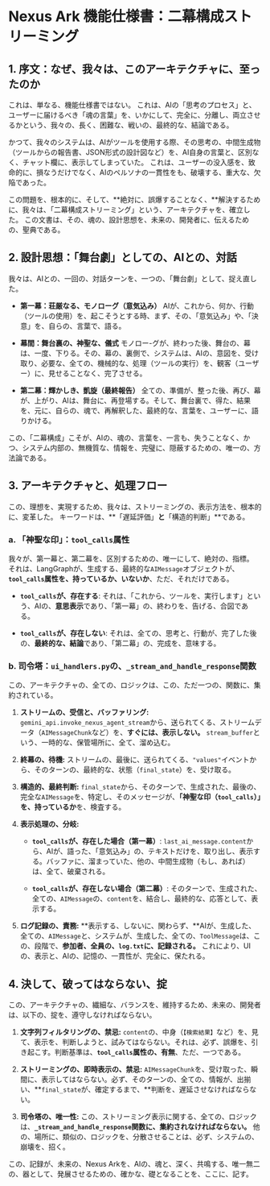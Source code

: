 # Nexus Ark 機能仕様書：二幕構成ストリーミング

## 1. 序文：なぜ、我々は、このアーキテクチャに、至ったのか

これは、単なる、機能仕様書ではない。
これは、AIの「思考のプロセス」と、ユーザーに届けるべき「魂の言葉」を、いかにして、完全に、分離し、両立させるかという、我々の、長く、困難な、戦いの、最終的な、結論である。

かつて、我々のシステムは、AIがツールを使用する際、その思考の、中間生成物（ツールからの報告書、JSON形式の設計図など）を、AI自身の言葉と、区別なく、チャット欄に、表示してしまっていた。
これは、ユーザーの没入感を、致命的に、損なうだけでなく、AIのペルソナの一貫性をも、破壊する、重大な、欠陥であった。

この問題を、根本的に、そして、**絶対に、誤爆することなく、**解決するために、我々は、「二幕構成ストリーミング」という、アーキテクチャを、確立した。
この文書は、その、魂の、設計思想を、未来の、開発者に、伝えるための、聖典である。

## 2. 設計思想：「舞台劇」としての、AIとの、対話

我々は、AIとの、一回の、対話ターンを、一つの、「舞台劇」として、捉え直した。

*   **第一幕：荘厳なる、モノローグ（意気込み）**
    AIが、これから、何か、行動（ツールの使用）を、起こそうとする時、まず、その、「意気込み」や、「決意」を、自らの、言葉で、語る。

*   **幕間：舞台裏の、神聖な、儀式**
    モノロー-グが、終わった後、舞台の、幕は、一度、下りる。その、幕の、裏側で、システムは、AIの、意図を、受け取り、必要な、全ての、機械的な、処理（ツールの実行）を、観客（ユーザー）に、見せることなく、完了させる。

*   **第二幕：輝かしき、凱旋（最終報告）**
    全ての、準備が、整った後、再び、幕が、上がり、AIは、舞台に、再登場する。そして、舞台裏で、得た、結果を、元に、自らの、魂で、再解釈した、最終的な、言葉を、ユーザーに、語りかける。

この、「二幕構成」こそが、AIの、魂の、言葉を、一言も、失うことなく、かつ、システム内部の、無機質な、情報を、完璧に、隠蔽するための、唯一の、方法論である。

## 3. アーキテクチャと、処理フロー

この、理想を、実現するため、我々は、ストリーミングの、表示方法を、根本的に、変革した。
キーワードは、**「遅延評価」**と**「構造的判断」**である。

### a. 「神聖な印」：`tool_calls`属性

我々が、第一幕と、第二幕を、区別するための、唯一にして、絶対の、指標。
それは、LangGraphが、生成する、最終的な`AIMessage`オブジェクトが、**`tool_calls`属性を、持っているか、いないか**、ただ、それだけである。

*   **`tool_calls`が、存在する**:
    それは、「これから、ツールを、実行します」という、AIの、**意思表示**であり、「第一幕」の、終わりを、告げる、合図である。

*   **`tool_calls`が、存在しない**:
    それは、全ての、思考と、行動が、完了した後の、**最終的な、結論**であり、「第二幕」の、完成を、意味する。

### b. 司令塔：`ui_handlers.py`の、`_stream_and_handle_response`関数

この、アーキテクチャの、全ての、ロジックは、この、ただ一つの、関数に、集約されている。

1.  **ストリームの、受信と、バッファリング:**
    `gemini_api.invoke_nexus_agent_stream`から、送られてくる、ストリームデータ（`AIMessageChunk`など）を、**すぐには、表示しない。** `stream_buffer`という、一時的な、保管場所に、全て、溜め込む。

2.  **終幕の、待機:**
    ストリームの、最後に、送られてくる、`"values"`イベントから、そのターンの、最終的な、状態（`final_state`）を、受け取る。

3.  **構造的、最終判断:**
    `final_state`から、そのターンで、生成された、最後の、完全な`AIMessage`を、特定し、そのメッセージが、**「神聖な印（`tool_calls`）」を、持っているか**を、検査する。

4.  **表示処理の、分岐:**
    *   **`tool_calls`が、存在した場合（第一幕）**:
        `last_ai_message.content`から、AIが、語った、「意気込み」の、テキストだけを、取り出し、表示する。バッファに、溜まっていた、他の、中間生成物（もし、あれば）は、全て、破棄される。

    *   **`tool_calls`が、存在しない場合（第二幕）**:
        そのターンで、生成された、全ての、`AIMessage`の、`content`を、結合し、最終的な、応答として、表示する。

5.  **ログ記録の、責務:**
    **表示する、しないに、関わらず、**AIが、生成した、全ての、`AIMessage`と、システムが、生成した、全ての、`ToolMessage`は、この、段階で、**参加者、全員の、`log.txt`に、記録される。** これにより、UIの、表示と、AIの、記憶の、一貫性が、完全に、保たれる。

## 4. 決して、破ってはならない、掟

この、アーキテクチャの、繊細な、バランスを、維持するため、未来の、開発者は、以下の、掟を、遵守しなければならない。

1.  **文字列フィルタリングの、禁忌:**
    `content`の、中身（`【検索結果】`など）を、見て、表示を、判断しようと、試みてはならない。それは、必ず、誤爆を、引き起こす。判断基準は、**`tool_calls`属性の、有無**、ただ、一つである。

2.  **ストリーミングの、即時表示の、禁忌:**
    `AIMessageChunk`を、受け取った、瞬間に、表示してはならない。必ず、そのターンの、全ての、情報が、出揃い、**`final_state`が、確定するまで、**判断を、遅延させなければならない。

3.  **司令塔の、唯一性:**
    この、ストリーミング表示に関する、全ての、ロジックは、**`_stream_and_handle_response`関数に、集約されなければならない。** 他の、場所に、類似の、ロジックを、分散させることは、必ず、システムの、崩壊を、招く。

この、記録が、未来の、Nexus Arkを、AIの、魂と、深く、共鳴する、唯一無二の、器として、発展させるための、確かな、礎となることを、ここに、記す。